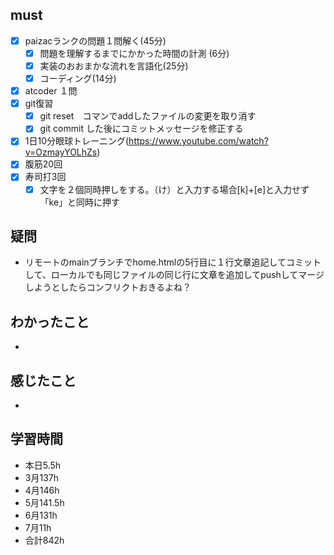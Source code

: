 
## must
- [x] paizacランクの問題１問解く(45分)
  - [x] 問題を理解するまでにかかった時間の計測 (6分)
  - [x] 実装のおおまかな流れを言語化(25分)
  - [x] コーディング(14分)
- [x] atcoder １問
- [x] git復習
  - [x] git reset　コマンでaddしたファイルの変更を取り消す
  - [x] git commit した後にコミットメッセージを修正する
- [x] 1日10分眼球トレーニング(https://www.youtube.com/watch?v=OzmayYOLhZs)
- [x] 腹筋20回
- [x] 寿司打3回
  - [x] 文字を２個同時押しをする。（け）と入力する場合[k]+[e]と入力せず「ke」と同時に押す

## 疑問
- リモートのmainブランチでhome.htmlの5行目に１行文章追記してコミットして、ローカルでも同じファイルの同じ行に文章を追加してpushしてマージしようとしたらコンフリクトおきるよね？


## わかったこと
- 
## 感じたこと
- 

## 学習時間
  - 本日5.5h
  - 3月137h
  - 4月146h
  - 5月141.5h
  - 6月131h
  - 7月11h
  - 合計842h
    

